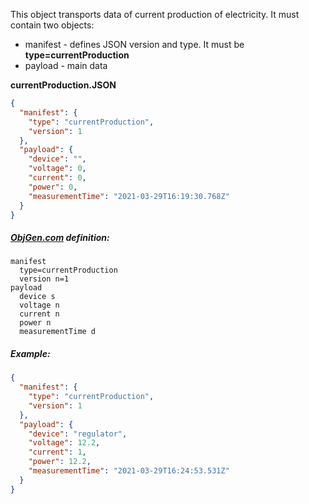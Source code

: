 This object transports data of current production of electricity. It must contain two objects:

- manifest - defines JSON version and type. It must be **type=currentProduction**
- payload - main data



**currentProduction.JSON**

```json
{
  "manifest": {
    "type": "currentProduction",
    "version": 1
  },
  "payload": {
    "device": "",
    "voltage": 0,
    "current": 0,
    "power": 0,
    "measurementTime": "2021-03-29T16:19:30.768Z"
  }
}
```



##### [ObjGen.com](http://www.objgen.com/json) definition:

```
manifest
  type=currentProduction
  version n=1
payload
  device s
  voltage n
  current n
  power n
  measurementTime d
```



##### Example:

```json
{
  "manifest": {
    "type": "currentProduction",
    "version": 1
  },
  "payload": {
    "device": "regulator",
    "voltage": 12.2,
    "current": 1,
    "power": 12.2,
    "measurementTime": "2021-03-29T16:24:53.531Z"
  }
}
```